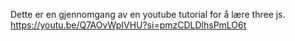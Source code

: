 Dette er en gjennomgang av en youtube tutorial for å lære three js.
https://youtu.be/Q7AOvWpIVHU?si=pmzCDLDlhsPmLO6t
